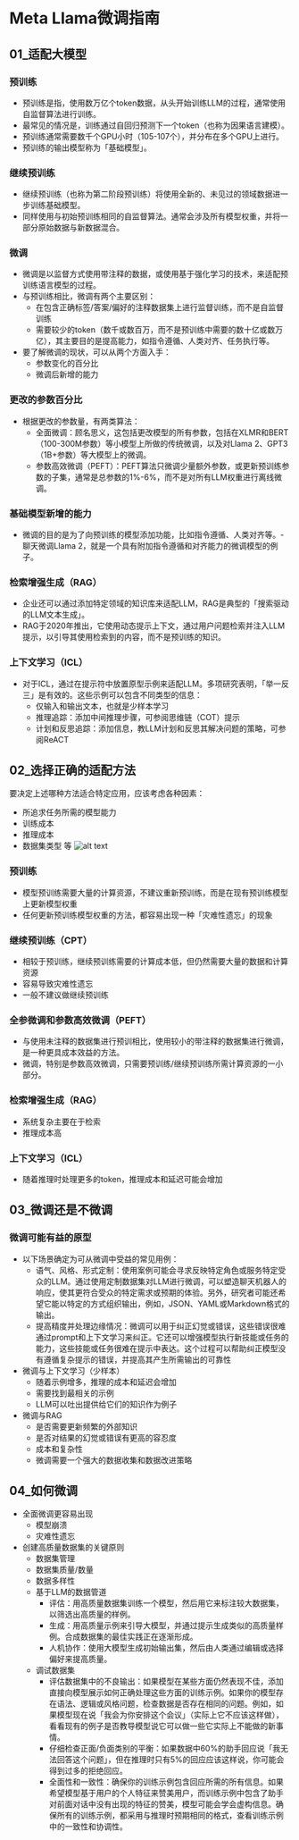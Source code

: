 # Meta Llama微调指南
## 01_适配大模型
### 预训练
- 预训练是指，使用数万亿个token数据，从头开始训练LLM的过程，通常使用自监督算法进行训练。
- 最常见的情况是，训练通过自回归预测下一个token（也称为因果语言建模）。
- 预训练通常需要数千个GPU小时（105-107个），并分布在多个GPU上进行。
- 预训练的输出模型称为「基础模型」。
### 继续预训练
- 继续预训练（也称为第二阶段预训练）将使用全新的、未见过的领域数据进一步训练基础模型。
- 同样使用与初始预训练相同的自监督算法。通常会涉及所有模型权重，并将一部分原始数据与新数据混合。
### 微调
- 微调是以监督方式使用带注释的数据，或使用基于强化学习的技术，来适配预训练语言模型的过程。
- 与预训练相比，微调有两个主要区别：
    - 在包含正确标签/答案/偏好的注释数据集上进行监督训练，而不是自监督训练
    - 需要较少的token（数千或数百万，而不是预训练中需要的数十亿或数万亿），其主要目的是提高能力，如指令遵循、人类对齐、任务执行等。
- 要了解微调的现状，可以从两个方面入手：
    - 参数变化的百分比
    - 微调后新增的能力
### 更改的参数百分比
- 根据更改的参数量，有两类算法：
    - 全面微调：顾名思义，这包括更改模型的所有参数，包括在XLMR和BERT（100-300M参数）等小模型上所做的传统微调，以及对Llama 2、GPT3（1B+参数）等大模型上的微调。
    - 参数高效微调（PEFT）：PEFT算法只微调少量额外参数，或更新预训练参数的子集，通常是总参数的1%-6%，而不是对所有LLM权重进行离线微调。
### 基础模型新增的能力
- 微调的目的是为了向预训练的模型添加功能，比如指令遵循、人类对齐等。- 聊天微调Llama 2，就是一个具有附加指令遵循和对齐能力的微调模型的例子。
### 检索增强生成（RAG）
- 企业还可以通过添加特定领域的知识库来适配LLM，RAG是典型的「搜索驱动的LLM文本生成」。
- RAG于2020年推出，它使用动态提示上下文，通过用户问题检索并注入LLM提示，以引导其使用检索到的内容，而不是预训练的知识。
### 上下文学习（ICL）
- 对于ICL，通过在提示符中放置原型示例来适配LLM。多项研究表明，「举一反三」是有效的。这些示例可以包含不同类型的信息：
    - 仅输入和输出文本，也就是少样本学习
    - 推理追踪：添加中间推理步骤，可参阅思维链（COT）提示
    - 计划和反思追踪：添加信息，教LLM计划和反思其解决问题的策略，可参阅ReACT
## 02_选择正确的适配方法
要决定上述哪种方法适合特定应用，应该考虑各种因素：
- 所追求任务所需的模型能力
- 训练成本
- 推理成本
- 数据集类型
等
![alt text](image.png)
### 预训练
- 模型预训练需要大量的计算资源，不建议重新预训练，而是在现有预训练模型上更新模型权重
- 任何更新预训练模型权重的方法，都容易出现一种「灾难性遗忘」的现象
### 继续预训练（CPT）
- 相较于预训练，继续预训练需要的计算成本低，但仍然需要大量的数据和计算资源
- 容易导致灾难性遗忘
- 一般不建议做继续预训练
### 全参微调和参数高效微调（PEFT）
- 与使用未注释的数据集进行预训相比，使用较小的带注释的数据集进行微调，是一种更具成本效益的方法。
- 微调，特别是参数高效微调，只需要预训练/继续预训练所需计算资源的一小部分。
### 检索增强生成（RAG）
- 系统复杂主要在于检索
- 推理成本高
### 上下文学习（ICL）
- 随着推理时处理更多的token，推理成本和延迟可能会增加
## 03_微调还是不微调
### 微调可能有益的原型
- 以下场景确定为可从微调中受益的常见用例：
    - 语气、风格、形式定制：使用案例可能会寻求反映特定角色或服务特定受众的LLM。通过使用定制数据集对LLM进行微调，可以塑造聊天机器人的响应，使其更符合受众的特定需求或预期的体验。另外，研究者可能还希望它能以特定的方式组织输出，例如，JSON、YAML或Markdown格式的输出。
    - 提高精度并处理边缘情况：微调可以用于纠正幻觉或错误，这些错误很难通过prompt和上下文学习来纠正。它还可以增强模型执行新技能或任务的能力，这些技能或任务很难在提示中表达。这个过程可以帮助纠正模型没有遵循复杂提示的错误，并提高其产生所需输出的可靠性
- 微调与上下文学习（少样本）
    - 随着示例增多，推理的成本和延迟会增加
    - 需要找到最相关的示例
    - LLM可以吐出提供给它们的知识作为例子
- 微调与RAG
    - 是否需要更新频繁的外部知识
    - 是否对结果的幻觉或错误有更高的容忍度
    - 成本和复杂性
    - 微调需要一个强大的数据收集和数据改进策略
## 04_如何微调
- 全面微调更容易出现
    - 模型崩溃
    - 灾难性遗忘
- 创建高质量数据集的关键原则
    - 数据集管理
    - 数据集质量/数量
    - 数据多样性
    - 基于LLM的数据管道
        - 评估：用高质量数据集训练一个模型，然后用它来标注较大数据集，以筛选出高质量的样例。
        - 生成：用高质量示例来引导大模型，并通过提示生成类似的高质量样例。合成数据集的最佳实践正在逐渐形成。
        - 人机协作：使用大模型生成初始输出集，然后由人类通过编辑或选择偏好来提高质量。
    - 调试数据集
        - 评估数据集中的不良输出：如果模型在某些方面仍然表现不佳，添加直接向模型展示如何正确处理这些方面的训练示例。如果你的模型存在语法、逻辑或风格问题，检查数据是否存在相同的问题。例如，如果模型现在说「我会为你安排这个会议」（实际上它不应该这样做），看看现有的例子是否教导模型说它可以做一些它实际上不能做的新事情。
        - 仔细检查正面/负面类别的平衡：如果数据中60%的助手回应说「我无法回答这个问题」，但在推理时只有5%的回应应该这样说，你可能会得到过多的拒绝回应。
        - 全面性和一致性：确保你的训练示例包含回应所需的所有信息。如果希望模型基于用户的个人特征来赞美用户，而训练示例中包含了助手对前面对话中没有出现的特征的赞美，模型可能会学会虚构信息。确保所有的训练示例，都采用与推理时预期相同的格式，查看训练示例中的一致性和协调性。
